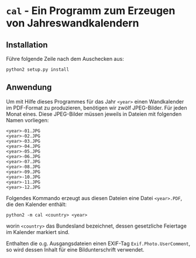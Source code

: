 # `cal` - Ein Programm zum Erzeugen von Jahreswandkalendern

## Installation

F&uuml;hre folgende Zeile nach dem Auschecken aus:

	python2 setup.py install


## Anwendung

Um mit Hilfe dieses Programmes f&uuml;r das Jahr `<year>` einen Wandkalender im PDF-Format zu produzieren, ben&ouml;tigen wir zw&ouml;lf JPEG-Bilder.  F&uuml;r jeden Monat eines.  Diese JPEG-Bilder m&uuml;ssen jeweils in Dateien mit folgenden Namen vorliegen:

	<year>-01.JPG
	<year>-02.JPG
	<year>-03.JPG
	<year>-04.JPG
	<year>-05.JPG
	<year>-06.JPG
	<year>-07.JPG
	<year>-08.JPG
	<year>-09.JPG
	<year>-10.JPG
	<year>-11.JPG
	<year>-12.JPG

Folgendes Kommando erzeugt aus diesen Dateien eine Datei `<year>.PDF`, die den Kalender enth&auml;lt:

	python2 -m cal <country> <year>

worin `<country>` das Bundesland bezeichnet, dessen gesetzliche Feiertage im Kalender markiert sind.

Enthalten die o.g. Ausgangsdateien einen EXIF-Tag `Exif.Photo.UserComment`, so wird dessen Inhalt f&uuml;r eine Bildunterschrift verwendet.

